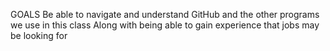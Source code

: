 GOALS
Be able to navigate and understand GitHub and the other programs we use in this class
Along with being able to gain experience that jobs may be looking for
